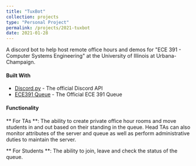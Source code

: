 ```yaml
---
title: "TuxBot"
collection: projects
type: "Personal Project"
permalink: /projects/2021-tuxbot
date: 2021-01-28
---
```


A discord bot to help host remote office hours and demos for "ECE 391 - Computer Systems Engineering" at the University of Illinois at Urbana-Champaign.

#### Built With

* [Discord.py](https://discordpy.readthedocs.io/en/latest/api.html) - The official Discord API
* [ECE391 Queue](https://ece391test.web.illinois.edu/) - The Official ECE 391 Queue

#### Functionality

** For TAs **: The ability to create private office hour rooms and move students in and out based on their standing in the queue. Head TAs can also monitor attributes of the server and queue as well as perform administrative duties to maintain the server.

** For Students **: The ability to join, leave and check the status of the queue.

